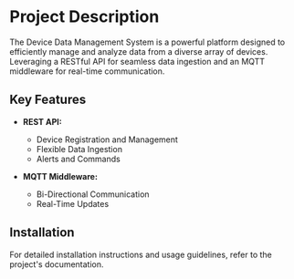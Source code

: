 # Project Description

The Device Data Management System is a powerful platform designed to efficiently manage and analyze data from a diverse array of devices. Leveraging a RESTful API for seamless data ingestion and an MQTT middleware for real-time communication.
## Key Features

- **REST API:**
  - Device Registration and Management
  - Flexible Data Ingestion
  - Alerts and Commands

- **MQTT Middleware:**
  - Bi-Directional Communication
  - Real-Time Updates

## Installation

For detailed installation instructions and usage guidelines, refer to the project's documentation.



